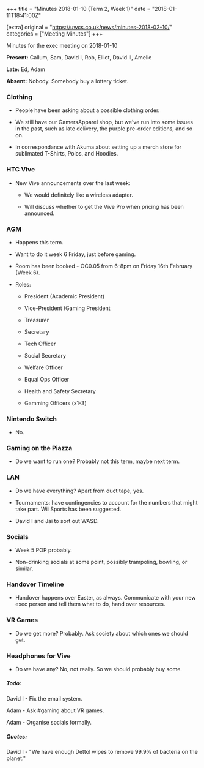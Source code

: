 +++
title = "Minutes 2018-01-10 (Term 2, Week 1)"
date = "2018-01-11T18:41:00Z"

[extra]
original = "https://uwcs.co.uk/news/minutes-2018-02-10/"    
categories = ["Meeting Minutes"]
+++

<p>Minutes for the exec meeting on 2018-01-10</p>

<!-- more -->

**Present:** Callum, Sam, David I, Rob, Elliot, David II, Amelie

**Late:** Ed, Adam

**Absent:** Nobody. Somebody buy a lottery ticket.

  

### **Clothing**

- People have been asking about a possible clothing order.

- We still have our GamersApparel shop, but we've run into some issues in the past, such as late delivery, the purple pre-order editions, and so on.

- In correspondance with Akuma about setting up a merch store for sublimated T-Shirts, Polos, and Hoodies.

  

### **HTC Vive**

- New Vive announcements over the last week:

  - We would definitely like a wireless adapter.

  - Will discuss whether to get the Vive Pro when pricing has been announced.

  

### **AGM**

- Happens this term.

- Want to do it week 6 Friday, just before gaming.

- Room has been booked - OC0.05 from 6-8pm on Friday 16th February (Week 6).

- Roles:

  - President (Academic President)

  - Vice-President (Gaming President

  - Treasurer

  - Secretary

  - Tech Officer

  - Social Secretary

  - Welfare Officer

  - Equal Ops Officer

  - Health and Safety Secretary

  - Gamming Officers (x1-3)

  

### **Nintendo Switch**

- No.

  

### **Gaming on the Piazza**

- Do we want to run one? Probably not this term, maybe next term.

  

### **LAN**

- Do we have everything? Apart from duct tape, yes.

- Tournaments: have contingencies to account for the numbers that might take part. Wii Sports has been suggested.

- David I and Jai to sort out WASD.

  

### **Socials**

- Week 5 POP probably.

- Non-drinking socials at some point, possibly trampoling, bowling, or similar.

  

### **Handover Timeline**

- Handover happens over Easter, as always. Communicate with your new exec person and tell them what to do, hand over resources.

  

### **VR Games**

- Do we get more? Probably. Ask society about which ones we should get.

  

### **Headphones for Vive**

- Do we have any? No, not really. So we should probably buy some.

  

##### **Todo:**

David I - Fix the email system.

Adam - Ask \#gaming about VR games.

Adam - Organise socials formally.

  

##### **Quotes:**

David I - "We have enough Dettol wipes to remove 99.9% of bacteria on the planet."

